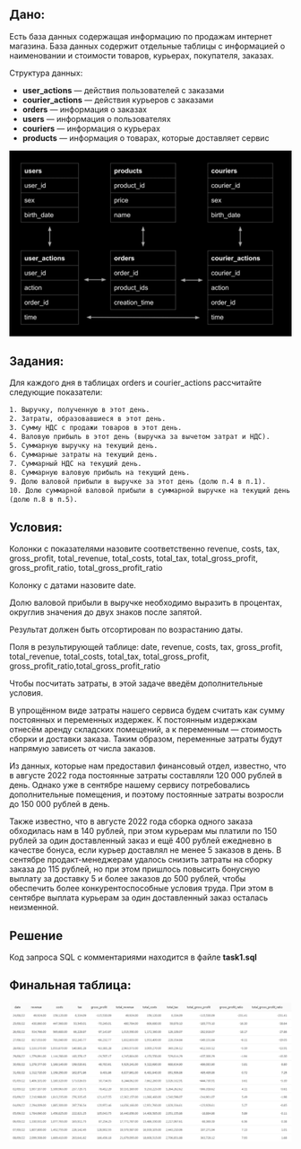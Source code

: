## Дано:

Есть база данных содержащая информацию по продажам интернет магазина. База данных содержит отдельные таблицы с информацией о наименовании и стоимости товаров, курьерах, покупателя, заказах.  

Структура данных:

* **user_actions** — действия пользователей с заказами
* **courier_actions** — действия курьеров с заказами
* **orders** — информация о заказах
* **users** — информация о пользователях
* **couriers** — информация о курьерах
* **products** — информация о товарах, которые доставляет сервис
<img src="images/data.jpg" alt="дано" width="800"> 

## Задания:

Для каждого дня в таблицах orders и courier_actions рассчитайте следующие показатели:

    1. Выручку, полученную в этот день.
    2. Затраты, образовавшиеся в этот день.
    3. Сумму НДС с продажи товаров в этот день.
    4. Валовую прибыль в этот день (выручка за вычетом затрат и НДС).
    5. Суммарную выручку на текущий день.
    6. Суммарные затраты на текущий день.
    7. Суммарный НДС на текущий день.
    8. Суммарную валовую прибыль на текущий день.
    9. Долю валовой прибыли в выручке за этот день (долю п.4 в п.1).
    10. Долю суммарной валовой прибыли в суммарной выручке на текущий день (долю п.8 в п.5).

## Условия:

Колонки с показателями назовите соответственно revenue, costs, tax, gross_profit, total_revenue, total_costs, total_tax, total_gross_profit, gross_profit_ratio, total_gross_profit_ratio

Колонку с датами назовите date.

Долю валовой прибыли в выручке необходимо выразить в процентах, округлив значения до двух знаков после запятой.

Результат должен быть отсортирован по возрастанию даты.

Поля в результирующей таблице: date, revenue, costs, tax, gross_profit, total_revenue, total_costs, total_tax, total_gross_profit, gross_profit_ratio,total_gross_profit_ratio

Чтобы посчитать затраты, в этой задаче введём дополнительные условия.

В упрощённом виде затраты нашего сервиса будем считать как сумму постоянных и переменных издержек. К постоянным издержкам отнесём аренду складских помещений, а к переменным — стоимость сборки и доставки заказа. Таким образом, переменные затраты будут напрямую зависеть от числа заказов.

Из данных, которые нам предоставил финансовый отдел, известно, что в августе 2022 года постоянные затраты составляли 120 000 рублей в день. Однако уже в сентябре нашему сервису потребовались дополнительные помещения, и поэтому постоянные затраты возросли до 150 000 рублей в день.

Также известно, что в августе 2022 года сборка одного заказа обходилась нам в 140 рублей, при этом курьерам мы платили по 150 рублей за один доставленный заказ и ещё 400 рублей ежедневно в качестве бонуса, если курьер доставлял не менее 5 заказов в день. В сентябре продакт-менеджерам удалось снизить затраты на сборку заказа до 115 рублей, но при этом пришлось повысить бонусную выплату за доставку 5 и более заказов до 500 рублей, чтобы обеспечить более конкурентоспособные условия труда. При этом в сентябре выплата курьерам за один доставленный заказ осталась неизменной.

## Решение

Код запроса SQL с комментариями находится в файле **task1.sql**

## Финальная таблица:
<img src="images/task1.jpg" alt="решение1" width="1000"> 
